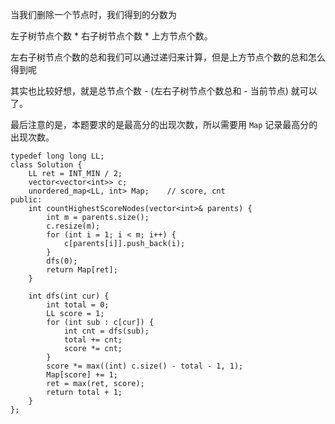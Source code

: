 当我们删除一个节点时，我们得到的分数为

左子树节点个数 * 右子树节点个数 * 上方节点个数。

左右子树节点个数的总和我们可以通过递归来计算，但是上方节点个数的总和怎么得到呢

其实也比较好想，就是总节点个数 - (左右子树节点个数总和 - 当前节点) 就可以了。

最后注意的是，本题要求的是最高分的出现次数，所以需要用 `Map` 记录最高分的出现次数。

```
typedef long long LL;
class Solution {
    LL ret = INT_MIN / 2;
    vector<vector<int>> c;
    unordered_map<LL, int> Map;    // score, cnt
public:
    int countHighestScoreNodes(vector<int>& parents) {
        int m = parents.size();
        c.resize(m);
        for (int i = 1; i < m; i++) {
            c[parents[i]].push_back(i);
        }
        dfs(0);
        return Map[ret];
    }
    
    int dfs(int cur) {
        int total = 0;
        LL score = 1;
        for (int sub : c[cur]) {
            int cnt = dfs(sub);
            total += cnt;
            score *= cnt; 
        }
        score *= max((int) c.size() - total - 1, 1);
        Map[score] += 1;
        ret = max(ret, score);
        return total + 1;
    }
}; 

```